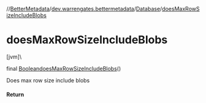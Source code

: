 //[BetterMetadata](../../../index.md)/[dev.warrengates.bettermetadata](../index.md)/[Database](index.md)/[doesMaxRowSizeIncludeBlobs](does-max-row-size-include-blobs.md)

# doesMaxRowSizeIncludeBlobs

[jvm]\

final [Boolean](https://docs.oracle.com/javase/8/docs/api/java/lang/Boolean.html)[doesMaxRowSizeIncludeBlobs](does-max-row-size-include-blobs.md)()

Does max row size include blobs

#### Return
